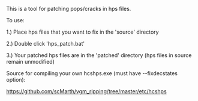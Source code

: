 This is a tool for patching pops/cracks in hps files. 

To use:

1.) Place hps files that you want to fix in the 'source' directory

2.) Double click 'hps_patch.bat'

3.) Your patched hps files are in the 'patched' directory (hps files in source remain unmodified)

Source for compiling your own hcshps.exe (must have --fixdecstates option):

https://github.com/scMarth/vgm_ripping/tree/master/etc/hcshps
